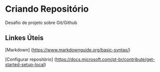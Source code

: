# Criando Repositório
Desafio de projeto sobre Git/Github  
## Linkes Úteis
[Markdown] (https://www.markdownguide.org/basic-syntax/)

[Configurar  repositório] (https://docs.microsoft.com/pt-br/contribute/get-started-setup-local)

